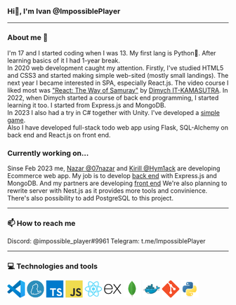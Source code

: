 ### Hi👋, I'm Ivan @ImpossiblePlayer 

---

### About me 📃
I'm 17 and I started coding when I was 13. My first lang is Python🐍. After learning basics of it I had 1-year break.  
In 2020 web development caught my attention. Firstly, I've studied HTML5 and CSS3 and started making simple web-sited (mostly small landings). The next year I became interested in SPA, especially React.js. The video course I liked most was ["React: The Way of Samuray"](https://www.youtube.com/playlist?list=PLcvhF2Wqh7DNVy1OCUpG3i5lyxyBWhGZ8) by [Dimych IT-KAMASUTRA](https://www.youtube.com/c/ITKAMASUTRA). In 2022, when Dimych started a course of back end programming, I started learning it too. I started from Express.js and MongoDB.  
In 2023 I also had a try in C# together with Unity. I've developed a [simple game](https://github.com/ImpossiblePlayer/unity-game).  
Also I have developed full-stack todo web app using Flask, SQL-Alchemy on back end and React.js on front end.

### Currently working on...
Sinse Feb 2023 me, [Nazar @07nazar](https://github.com/07nazar) and [Kirill @Hym1ack](https://github.com/Hym1ack) are developing Ecommerce web app. My job is to develop [back end](https://github.com/ImpossiblePlayer/ecommerceBackend) with Express.js and MongoDB. And my partners are developing [front end](https://github.com/07nazar/07nazar-ecommerce) We're also planning to rewrite server with Nest.js as it provides more tools and convinience. There's also possibility to add PostgreSQL to this project.

---

### 📫 How to reach me
Discord: @impossible_player#9961
Telegram: t.me/ImpossiblePlayer

---
### 💻 Technologies and tools

<div>
  <img src="https://github.com/devicons/devicon/blob/master/icons/vscode/vscode-original.svg" title="VS Code" alt="VS code" width="40" height="40"/>
  <img src="https://github.com/devicons/devicon/blob/master/icons/yarn/yarn-original.svg" title="Yarn" alt="Yarn" width="40" height="40"/>
  <img src="https://github.com/devicons/devicon/blob/master/icons/typescript/typescript-original.svg" title="TypeScript" alt="TypeScript" width="40" height="40"/>
  <img src="https://github.com/devicons/devicon/blob/master/icons/javascript/javascript-original.svg" title="JavaScript" alt="JavaScript" width="40" height="40"/>
  <img src="https://github.com/devicons/devicon/blob/master/icons/react/react-original.svg" title="React.js" alt="React.js" width="40" height="40"/>
  <img src="https://github.com/devicons/devicon/blob/master/icons/express/express-original.svg" title="Express.js" alt="Express.js" width="40" height="40"/>
  <img src="https://github.com/devicons/devicon/blob/master/icons/mongodb/mongodb-original.svg" title="MongoDB" alt="MongoDB" width="40" height="40"/>
  <img src="https://github.com/devicons/devicon/blob/master/icons/docker/docker-original.svg" title="Docker" alt="Docker" width="40" height="40"/>
  <img src="https://github.com/devicons/devicon/blob/master/icons/git/git-original.svg" title="GIT" alt="GIT" width="40" height="40"/>
  <img src="https://github.com/devicons/devicon/blob/master/icons/python/python-original.svg" title="Python" alt="Python" width="40" height="40"/>

</div>

